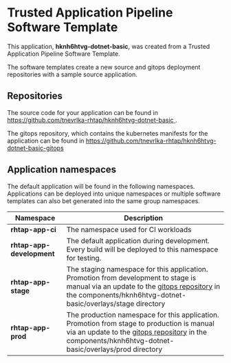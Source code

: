 # Trusted Application Pipeline Software Template

This application, **hknh6htvg-dotnet-basic**, was created from a Trusted Application Pipeline Software Template.

The software templates create a new source and gitops deployment repositories with a sample source application. 

## Repositories

The source code for your application can be found in [https://github.com/tnevrlka-rhtap/hknh6htvg-dotnet-basic ](https://github.com/tnevrlka-rhtap/hknh6htvg-dotnet-basic ).
 
The gitops repository, which contains the kubernetes manifests for the application can be found in 
[https://github.com/tnevrlka-rhtap/hknh6htvg-dotnet-basic-gitops ](https://github.com/tnevrlka-rhtap/hknh6htvg-dotnet-basic-gitops ) 

## Application namespaces 

The default application will be found in the following namespaces. Applications can be deployed into unique namespaces or multiple software templates can also bet generated into the same group namespaces.  

|  Namespace   |  Description   |  
| -------- | -------- |
| **rhtap-app-ci** | The namespace used for CI workloads |
| **rhtap-app-development** | The default application during development. Every build will be deployed to this namespace for testing. |
| **rhtap-app-stage** | The staging namespace for this application. Promotion from development to stage is manual via an update to the [gitops repository](https://github.com/tnevrlka-rhtap/hknh6htvg-dotnet-basic-gitops ) in the components/hknh6htvg-dotnet-basic/overlays/stage directory |
| **rhtap-app-prod** | The production namespace for this application. Promotion from stage to production is manual via an update to the [gitops repository](https://github.com/tnevrlka-rhtap/hknh6htvg-dotnet-basic-gitops ) in the components/hknh6htvg-dotnet-basic/overlays/prod directory |